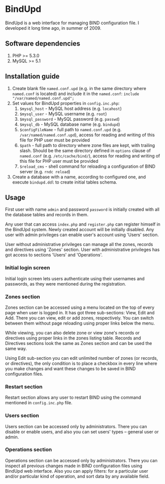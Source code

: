 BindUpd
=======

BindUpd is a web interface for managing BIND configuration file. I developed it long time ago, in summer of 2009.

## Software dependencies

1. PHP >= 5.3.0
2. MySQL >= 5.1

## Installation guide

1. Create blank file `named.conf.upd` (e.g. in the same directory where `named.conf` is located) and include it in the `named.conf`:
`` include "/var/named/named.conf.upd"; ``
2. Set values for BindUpd properties in `config.inc.php`:
	1. `$mysql_host` - MySQL host address (e.g. `locahost`)
	2. `$mysql_user` - MySQL username (e.g. `root`)
	3. `$mysql_password` - MySQL password (e.g. `passwd`)
	4. `$mysql_db` - MySQL database name (e.g. `bindupd`)
	5. `$configFileName` - full path to `named.conf.upd` (e.g. `/var/named/named.conf.upd`), access for reading and writing of this file for PHP user must be provided
	6. `$path` - full path to directory where zone files are kept, with trailing slash. Should be the same directory defined in `options` clause of `named.conf` (e.g. `/etc/cache/bind/`), access for reading and writing of this file for PHP user must be provided
	7. `$reload_cms` - shell command for reloading a configuration of BIND server (e.g. `rndc reload`)
3. Create a database with a name, according to configured one, and execute `bindupd.ddl` to create initial tables schema.

## Usage

First user with name `admin` and password `password` is initially created with all the database tables and records in them.

Any user that can access `index.php` and `register.php` can register himself in the BindUpd system. Newly created account will be initially disabled. Any user with admin privileges can enable user's account using 'Users' section.

User without administrative privileges can manage all the zones, records and directives using 'Zones' section. User with administrative privileges has got access to sections 'Users' and 'Operations'.

### Initial login screen

Initial login screen lets users authenticate using their usernames and passwords, as they were mentioned during the registration.

### Zones section

Zones section can be accessed using a menu located on the top of every page when user is logged in. It has got three sub-sections: View, Edit and Add. There you can view, edit or add zones, respectively. You can switch between them without page reloading using proper links below the menu.

While viewing, you can also delete zone or view zone's records or directives using proper links in the zones listing table. Records and Directives sections look the same as Zones section and can be used the same way.

Using Edit sub-section you can edit unlimited number of zones (or records, or directives), the only condition is to place a checkbox in every line where you make changes and want these changes to be saved in BIND configuration files.

### Restart section

Restart section allows any user to restart BIND using the command mentioned in `config.inc.php` file.

### Users section

Users section can be accessed only by administrators. There you can disable or enable users, and also you can set users' types – general user or admin.

### Operations section

Operations section can be accessed only by administrators. There you can inspect all previous changes made in BIND configuration files using BindUpd web interface. Also you can apply filters: for a particular user and/or particular kind of operation, and sort data by any available field.
